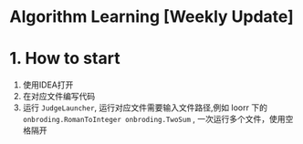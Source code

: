 # Algorithm Learning [Weekly Update]


# 1. How to start

1. 使用IDEA打开
2. 在对应文件编写代码
3. 运行 `JudgeLauncher`, 运行对应文件需要输入文件路径,例如 loorr 下的
   `onbroding.RomanToInteger onbroding.TwoSum` , 一次运行多个文件，使用空格隔开